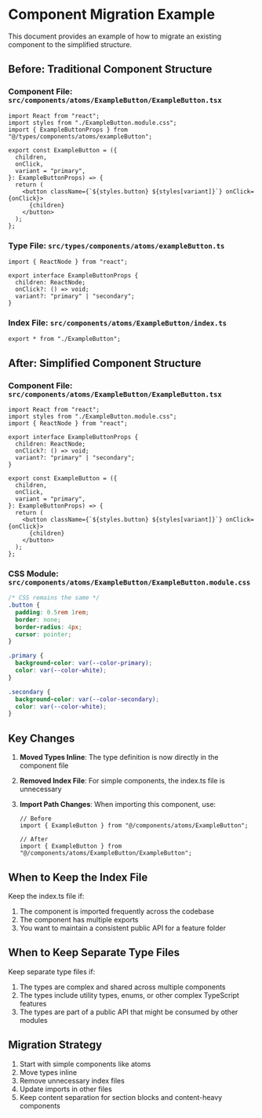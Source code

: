 # Component Migration Example

This document provides an example of how to migrate an existing component to the simplified structure.

## Before: Traditional Component Structure

### Component File: `src/components/atoms/ExampleButton/ExampleButton.tsx`

```tsx
import React from "react";
import styles from "./ExampleButton.module.css";
import { ExampleButtonProps } from "@/types/components/atoms/exampleButton";

export const ExampleButton = ({
  children,
  onClick,
  variant = "primary",
}: ExampleButtonProps) => {
  return (
    <button className={`${styles.button} ${styles[variant]}`} onClick={onClick}>
      {children}
    </button>
  );
};
```

### Type File: `src/types/components/atoms/exampleButton.ts`

```tsx
import { ReactNode } from "react";

export interface ExampleButtonProps {
  children: ReactNode;
  onClick?: () => void;
  variant?: "primary" | "secondary";
}
```

### Index File: `src/components/atoms/ExampleButton/index.ts`

```tsx
export * from "./ExampleButton";
```

## After: Simplified Component Structure

### Component File: `src/components/atoms/ExampleButton/ExampleButton.tsx`

```tsx
import React from "react";
import styles from "./ExampleButton.module.css";
import { ReactNode } from "react";

export interface ExampleButtonProps {
  children: ReactNode;
  onClick?: () => void;
  variant?: "primary" | "secondary";
}

export const ExampleButton = ({
  children,
  onClick,
  variant = "primary",
}: ExampleButtonProps) => {
  return (
    <button className={`${styles.button} ${styles[variant]}`} onClick={onClick}>
      {children}
    </button>
  );
};
```

### CSS Module: `src/components/atoms/ExampleButton/ExampleButton.module.css`

```css
/* CSS remains the same */
.button {
  padding: 0.5rem 1rem;
  border: none;
  border-radius: 4px;
  cursor: pointer;
}

.primary {
  background-color: var(--color-primary);
  color: var(--color-white);
}

.secondary {
  background-color: var(--color-secondary);
  color: var(--color-white);
}
```

## Key Changes

1. **Moved Types Inline**: The type definition is now directly in the component file
2. **Removed Index File**: For simple components, the index.ts file is unnecessary
3. **Import Path Changes**: When importing this component, use:

   ```tsx
   // Before
   import { ExampleButton } from "@/components/atoms/ExampleButton";

   // After
   import { ExampleButton } from "@/components/atoms/ExampleButton/ExampleButton";
   ```

## When to Keep the Index File

Keep the index.ts file if:

1. The component is imported frequently across the codebase
2. The component has multiple exports
3. You want to maintain a consistent public API for a feature folder

## When to Keep Separate Type Files

Keep separate type files if:

1. The types are complex and shared across multiple components
2. The types include utility types, enums, or other complex TypeScript features
3. The types are part of a public API that might be consumed by other modules

## Migration Strategy

1. Start with simple components like atoms
2. Move types inline
3. Remove unnecessary index files
4. Update imports in other files
5. Keep content separation for section blocks and content-heavy components
